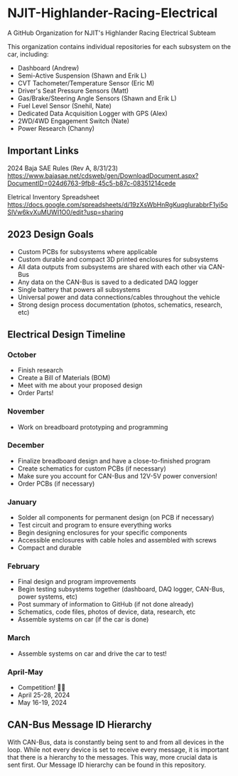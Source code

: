 # NJIT-Highlander-Racing-Electrical 

A GitHub Organization for NJIT's Highlander Racing Electrical Subteam

This organization contains individual repositories for each subsystem on the car, including:
* Dashboard (Andrew)
* Semi-Active Suspension (Shawn and Erik L)
* CVT Tachometer/Temperature Sensor (Eric M)
* Driver's Seat Pressure Sensors (Matt)
* Gas/Brake/Steering Angle Sensors (Shawn and Erik L)
* Fuel Level Sensor (Snehil, Nate)
* Dedicated Data Acquisition Logger with GPS (Alex)
* 2WD/4WD Engagement Switch (Nate)
* Power Research (Channy)

## Important Links

2024 Baja SAE Rules (Rev A, 8/31/23)
https://www.bajasae.net/cdsweb/gen/DownloadDocument.aspx?DocumentID=024d6763-9fb8-45c5-b87c-08351214cede

Eletrical Inventory Spreadsheet
https://docs.google.com/spreadsheets/d/19zXsWbHnRgKuqglurabbrF1yi5oSlVw6kvXuMUWI1O0/edit?usp=sharing

## 2023 Design Goals 
* Custom PCBs for subsystems where applicable
* Custom durable and compact 3D printed enclosures for subsystems
* All data outputs from subsystems are shared with each other via CAN-Bus
* Any data on the CAN-Bus is saved to a dedicated DAQ logger
* Single battery that powers all subsystems
* Universal power and data connections/cables throughout the vehicle
* Strong design process documentation (photos, schematics, research, etc)

## Electrical Design Timeline

### October
* Finish research
* Create a Bill of Materials (BOM)
* Meet with me about your proposed design
* Order Parts!

### November
* Work on breadboard prototyping and programming

### December
* Finalize breadboard design and have a close-to-finished program
* Create schematics for custom PCBs (if necessary)
* Make sure you account for CAN-Bus and 12V-5V power conversion!
* Order PCBs (if necessary)

### January
* Solder all components for permanent design (on PCB if necessary)
* Test circuit and program to ensure everything works
* Begin designing enclosures for your specific components
* Accessible enclosures with cable holes and assembled with screws
* Compact and durable

### February
* Final design and program improvements
* Begin testing subsystems together (dashboard, DAQ logger, CAN-Bus, power systems, etc) 
* Post summary of information to GitHub (if not done already)
* Schematics, code files, photos of device, data, research, etc
* Assemble systems on car (if the car is done)

### March
* Assemble systems on car and drive the car to test!

### April-May
* Competition! 🎉🎉
* April 25-28, 2024
* May 16-19, 2024


## CAN-Bus Message ID Hierarchy

With CAN-Bus, data is constantly being sent to and from all devices in the loop. While not every device is set to receive every message, it is important that there is a hierarchy to the messages. This way, more crucial data is sent first. Our Message ID hierarchy can be found in this repository.
